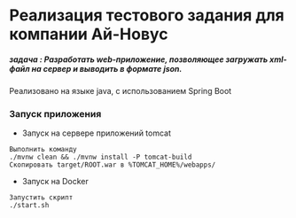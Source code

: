 # Реализация тестового задания для компании Ай-Новус
##### задача : Разработать web-приложение, позволяющее загружать xml-файл на сервер и выводить в формате json.

Реализовано на языке java, с использованием Spring Boot

### Запуск приложения

- Запуск на сервере приложений tomcat

```
Выполнить команду 
./mvnw clean && ./mvnw install -P tomcat-build
Скопировать target/ROOT.war в %TOMCAT_HOME%/webapps/
``` 

- Запуск на Docker

```
Запустить скрипт 
./start.sh
```

